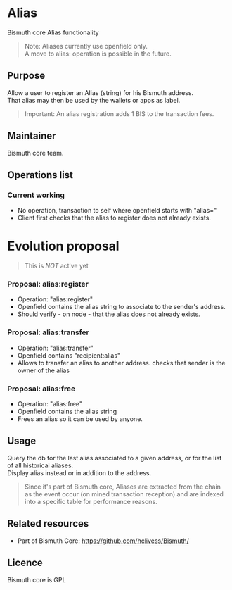 # Alias

Bismuth core Alias functionality

> Note: Aliases currently use openfield only.  
A move to alias: operation is possible in the future.

## Purpose

Allow a user to register an Alias (string) for his Bismuth address.  
That alias may then be used by the wallets or apps as label.

> Important: An alias registration adds 1 BIS to the transaction fees.

## Maintainer

Bismuth core team.

## Operations list

### Current working

- No operation, transaction to self where openfield starts with "alias="
- Client first checks that the alias to register does not already exists.

# Evolution proposal

> This is *NOT* active yet

### Proposal: alias:register

- Operation: "alias:register"  
- Openfield contains the alias string to associate to the sender's address.
- Should verify - on node - that the alias does not already exists.

### Proposal: alias:transfer

- Operation: "alias:transfer"  
- Openfield contains "recipient:alias"
- Allows to transfer an alias to another address. checks that sender is the owner of the alias

### Proposal: alias:free

- Operation: "alias:free"  
- Openfield contains the alias string
- Frees an alias so it can be used by anyone.

## Usage

Query the db for the last alias associated to a given address, or for the list of all historical aliases.  
Display alias instead or in addition to the address.

> Since it's part of Bismuth core, Aliases are extracted from the chain as the event occur (on mined transaction reception) and are indexed into a specific table for performance reasons.

## Related resources

- Part of Bismuth Core: https://github.com/hclivess/Bismuth/

## Licence

Bismuth core is GPL
